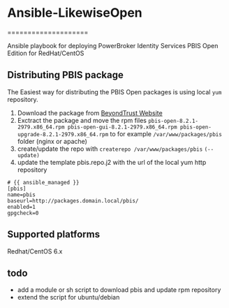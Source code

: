 # Ansible-LikewiseOpen
====================

Ansible playbook for deploying PowerBroker Identity Services PBIS Open Edition for RedHat/CentOS

## Distributing PBIS package

The Easiest  way for distributing the PBIS Open packages is using local `yum` repository.

1. Download the package from [BeyondTrust Website](http://download1.beyondtrust.com/Technical-Support/Downloads/PowerBroker-Identity-Services-Open-Edition/?Pass=True)
2. Exctract the package and move the rpm files `pbis-open-8.2.1-2979.x86_64.rpm pbis-open-gui-8.2.1-2979.x86_64.rpm pbis-open-upgrade-8.2.1-2979.x86_64.rpm` to  for example `/var/www/packages/pbis` folder (nginx or apache)
3. create/update the repo with `createrepo /var/www/packages/pbis`   `(--update)`
4. update the template pbis.repo.j2 with the url of the local yum http repository 
```
# {{ ansible_managed }}
[pbis]
name=pbis
baseurl=http://packages.domain.local/pbis/
enabled=1
gpgcheck=0
```

 
## Supported platforms
Redhat/CentOS 6.x


## todo
* add a module or sh script to download pbis and update rpm repository
* extend the script for ubuntu/debian



